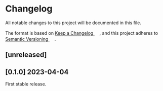 # Changelog

All notable changes to this project will be documented in this file.

The format is based on <a href="https://keepachangelog.com/en/1.0.0/" target="_blank">Keep a Changelog <img src="https://raw.githubusercontent.com/FortAwesome/Font-Awesome/6.x/svgs/solid/arrow-up-right-from-square.svg" width="16" height="16"/></a>,
and this project adheres to <a href="https://semver.org/spec/v2.0.0.html" target="_blank">Semantic Versioning <img src="https://raw.githubusercontent.com/FortAwesome/Font-Awesome/6.x/svgs/solid/arrow-up-right-from-square.svg" width="16" height="16"/></a>.

## [unreleased]

## [0.1.0] 2023-04-04
First stable release.